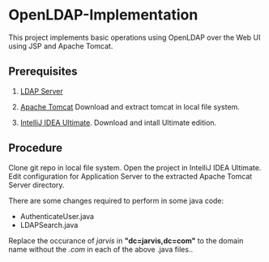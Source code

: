 # OpenLDAP-Implementation
This project implements basic operations using OpenLDAP over the Web UI using JSP and Apache Tomcat.

## Prerequisites

1. [LDAP Server]()

2. [Apache Tomcat](http://mirrors.wuchna.com/apachemirror/tomcat/tomcat-9/v9.0.11/bin/apache-tomcat-9.0.11.tar.gz)
Download and extract tomcat in local file system.

3. [IntelliJ IDEA Ultimate](https://www.jetbrains.com/idea/download).
Download and intall Ultimate edition.

## Procedure

Clone git repo in local file system.
Open the project in IntelliJ IDEA Ultimate.
Edit configuration for Application Server to the extracted Apache Tomcat Server directory.

There are some changes required to perform in some java code:
  - AuthenticateUser.java
  - LDAPSearch.java

Replace the occurance of _jarvis_ in **"dc=jarvis,dc=com"** to the domain name without the _.com_ in each of the above .java files..
